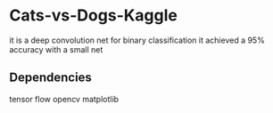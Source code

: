 
# Cats-vs-Dogs-Kaggle
it is a deep convolution net for binary classification
it achieved a 95% accuracy with a small net 
    
## Dependencies
tensor flow
opencv
matplotlib
